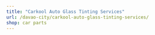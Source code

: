 ```yaml
---
title: "Carkool Auto Glass Tinting Services"
url: /davao-city/carkool-auto-glass-tinting-services/
shop: car parts
---
```

